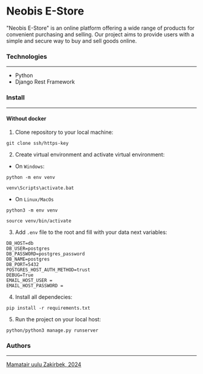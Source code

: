# Neobis E-Store
"Neobis E-Store" is an online platform offering a wide range of products for convenient purchasing and selling. Our project aims to provide users with a simple and secure way to buy and sell goods online.

### Technologies
---
- Python
- Django Rest Framework

### Install
---
#### Without docker
1. Clone repository to your local machine:
```
git clone ssh/https-key
```
2. Create virtual environment and activate virtual environment:
- On `Windows`:
```
python -m env venv
```
```
venv\Scripts\activate.bat
```
- On `Linux/MacOs`
```
python3 -m env venv
```
```
source venv/bin/activate
```
3. Add `.env` file to the root and fill with your data next variables:
```
DB_HOST=db
DB_USER=postgres
DB_PASSWORD=postgres_password
DB_NAME=postgres
DB_PORT=5432
POSTGRES_HOST_AUTH_METHOD=trust
DEBUG=True
EMAIL_HOST_USER = 
EMAIL_HOST_PASSWORD = 
```
4. Install all dependecies:
```
pip install -r requirements.txt
```
5. Run the project on your local host:
```
python/python3 manage.py runserver
```
### Authors
---
[Mamatair uulu Zakirbek, 2024](https://github.com/zakirdaniarov)
